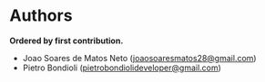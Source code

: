 # Authors

**Ordered by first contribution.**

- Joao Soares de Matos Neto ([joaosoaresmatos28@gmail.com](joaosoaresmatos28@gmail.com))
- Pietro Bondioli ([pietrobondiolideveloper@gmail.com](pietrobondiolideveloper@gmail.com))
